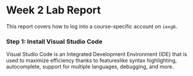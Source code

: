 # Week 2 Lab Report
This report covers how to log into a course-specific account on `ieng6`.

### Step 1: Install Visual Studio Code
Visual Studio Code is an Integrated Development Environment (IDE) that is used to maximize efficiency thanks to featureslike syntax
highlighting, autocomplete, support for multiple languages, debugging, and more.



